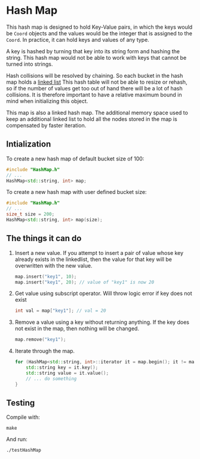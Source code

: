 # Hash Map
This hash map is designed to hold Key-Value pairs, in which the keys would be `Coord` objects and the values would be the integer that is assigned to the `Coord`. In practice, it can hold keys and values of any type. 

A key is hashed by turning that key into its string form and hashing the string. This hash map would not be able to work with keys that cannot be turned into strings.

Hash collisions will be resolved by chaining. So each bucket in the hash map holds a [linked list](LinkedList/) This hash table will not be able to resize or rehash, so if the number of values get too out of hand there will be a lot of hash collisions. It is therefore important to have a relative maximum bound in mind when initializing this object.

This map is also a linked hash map. The additional memory space used to keep an additional linked list to hold all the nodes stored in the map is compensated  by faster iteration.

## Intialization
To create a new hash map of default bucket size of 100:

```c++
#include "HashMap.h"
// ...
HashMap<std::string, int> map;
```

To create a new hash map with user defined bucket size:

```c++
#include "HashMap.h"
// ...
size_t size = 200;
HashMap<std::string, int> map(size);
```
## The things it can do

1. Insert a new value. If you attempt to insert a pair of value whose key already exists in the linkedlist, then the value for that key will be overwritten with the new value.
	```c++
	map.insert("key1", 10);
	map.insert("key1", 20); // value of "key1" is now 20
	```

2. Get value using subscript operator. Will throw logic error if key does not exist
	
	```c++
	int val = map["key1"]; // val = 20
	```

3. Remove a value using a key without returning anything. If the key does not exist in the map, then nothing will be changed.

	```c++
	map.remove("key1");
	```

4. Iterate through the map. 

	```c++
	for (HashMap<std::string, int>::iterator it = map.begin(); it != map.end(); ++it) {
		std::string key = it.key();
		std::string value = it.value();
		// ... do something
	}
	```


## Testing
Compile with:
```
make
```
And run:
```
./testHashMap
```
